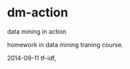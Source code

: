 dm-action
=========

data mining in action

homework in data mining traning course.

2014-09-11
tf-idf, 
